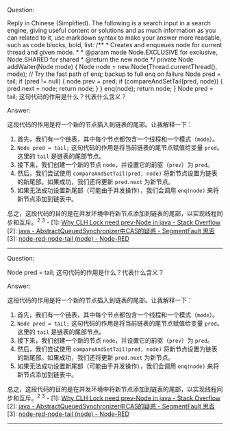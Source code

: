 Question:

Reply in Chinese (Simplified).
The following is a search input in a search engine, giving useful content or solutions and as much information as you can related to it, use markdown syntax to make your answer more readable, such as code blocks, bold, list:
/**
     * Creates and enqueues node for current thread and given mode.
     *
     * @param mode Node.EXCLUSIVE for exclusive, Node.SHARED for shared
     * @return the new node
     */
    private Node addWaiter(Node mode) {
        Node node = new Node(Thread.currentThread(), mode);
        // Try the fast path of enq; backup to full enq on failure
        Node pred = tail;
        if (pred != null) {
            node.prev = pred;
            if (compareAndSetTail(pred, node)) {
                pred.next = node;
                return node;
            }
        }
        enq(node);
        return node;
    } 
Node pred = tail; 这句代码的作用是什么？代表什么含义？

Answer:

这段代码的作用是将一个新的节点插入到链表的尾部。让我解释一下：

1. 首先，我们有一个链表，其中每个节点都包含一个线程和一个模式（`mode`）。
2. `Node pred = tail;` 这句代码的作用是将当前链表的尾节点赋值给变量 `pred`。这里的 `tail` 是链表的尾部节点。
3. 接下来，我们创建一个新的节点 `node`，并设置它的前驱（`prev`）为 `pred`。
4. 然后，我们尝试使用 `compareAndSetTail(pred, node)` 将新节点设置为链表的新尾部。如果成功，我们还将更新 `pred.next` 为新节点。
5. 如果无法成功设置新尾部（可能由于并发操作），我们会调用 `enq(node)` 来将新节点添加到链表中。

总之，这段代码的目的是在并发环境中将新节点添加到链表的尾部，以实现线程同步和互斥。<sup>2</sup> <sup>3</sup>
\-
\[1]: [Why CLH Lock need prev-Node in java - Stack Overflow](https://stackoverflow.com/questions/43628187/why-clh-lock-need-prev-node-in-java)
\[2]: [java - AbstractQueuedSynchronizer中CAS的疑惑 - SegmentFault 思否](https://segmentfault.com/q/1010000008890439)
\[3]: [node-red-node-tail (node) - Node-RED](https://flows.nodered.org/node/node-red-node-tail)

<hr/>

Question:

Node pred = tail; 这句代码的作用是什么？代表什么含义？

Answer:

这段代码的作用是将一个新的节点插入到链表的尾部。让我解释一下：

1. 首先，我们有一个链表，其中每个节点都包含一个线程和一个模式（`mode`）。
2. `Node pred = tail;` 这句代码的作用是将当前链表的尾节点赋值给变量 `pred`。这里的 `tail` 是链表的尾部节点。
3. 接下来，我们创建一个新的节点 `node`，并设置它的前驱（`prev`）为 `pred`。
4. 然后，我们尝试使用 `compareAndSetTail(pred, node)` 将新节点设置为链表的新尾部。如果成功，我们还将更新 `pred.next` 为新节点。
5. 如果无法成功设置新尾部（可能由于并发操作），我们会调用 `enq(node)` 来将新节点添加到链表中。

总之，这段代码的目的是在并发环境中将新节点添加到链表的尾部，以实现线程同步和互斥。<sup>2</sup> <sup>3</sup>
\-
\[1]: [Why CLH Lock need prev-Node in java - Stack Overflow](https://stackoverflow.com/questions/43628187/why-clh-lock-need-prev-node-in-java)
\[2]: [java - AbstractQueuedSynchronizer中CAS的疑惑 - SegmentFault 思否](https://segmentfault.com/q/1010000008890439)
\[3]: [node-red-node-tail (node) - Node-RED](https://flows.nodered.org/node/node-red-node-tail)

<hr/>

